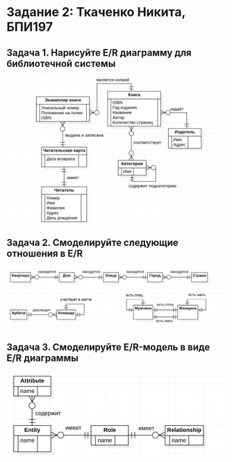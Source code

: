 # Задание 2: Ткаченко Никита, БПИ197
 ## Задача 1. Нарисуйте E/R диаграмму для библиотечной системы
 ![](scheme_1.png)

 ## Задача 2. Смоделируйте следующие отношения в E/R
 ![](scheme_2.png)

 ## Задача 3. Смоделируйте E/R-модель в виде E/R диаграммы
 ![](scheme_3.png)
